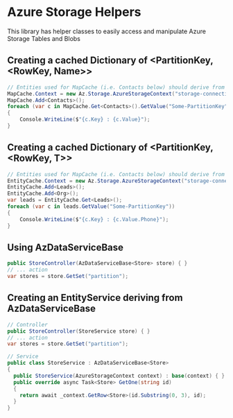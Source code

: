 # Azure Storage Helpers

This library has helper classes to easily access and manipulate Azure Storage Tables and Blobs

## Creating a cached Dictionary of <PartitionKey, <RowKey, Name>>
```csharp
// Entities used for MapCache (i.e. Contacts below) should derive from BaseEntity
MapCache.Context = new Az.Storage.AzureStorageContext("storage-connection-string");
MapCache.Add<Contacts>();
foreach (var c in MapCache.Get<Contacts>().GetValue("Some-PartitionKey"))
{
	Console.WriteLine($"{c.Key} : {c.Value}");
}
```

## Creating a cached Dictionary of <PartitionKey, <RowKey, T>>
```csharp
// Entities used for MapCache (i.e. Contacts below) should derive from TableEntity
EntityCache.Context = new Az.Storage.AzureStorageContext("storage-connection-string");
EntityCache.Add<Leads>();
EntityCache.Add<Org>();
var leads = EntityCache.Get<Leads>();
foreach (var c in leads.GetValue("Some-PartitionKey"))
{
	Console.WriteLine($"{c.Key} : {c.Value.Phone}");
}
```

## Using AzDataServiceBase
```csharp
public StoreController(AzDataServiceBase<Store> store) { }
// ... action
var stores = store.GetSet("partition");
```

## Creating an EntityService deriving from AzDataServiceBase
```csharp
// Controller
public StoreController(StoreService store) { }
// ... action
var stores = store.GetSet("partition");

// Service
public class StoreService : AzDataServiceBase<Store>
{
  public StoreService(AzureStorageContext context) : base(context) { }
  public override async Task<Store> GetOne(string id)
  {
    return await _context.GetRow<Store>(id.Substring(0, 3), id);
  }
}
```
